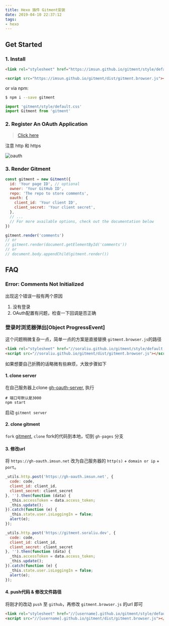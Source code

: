 ```yaml
---
title: Hexo 插件 Gitment安装
date: 2019-04-10 22:37:12
tags:
- hexo
---
```


## Get Started

### 1. Install

```html
<link rel="stylesheet" href="https://imsun.github.io/gitment/style/default.css">
```

```html
<script src="https://imsun.github.io/gitment/dist/gitment.browser.js"></script>
```

or via npm:

```sh
$ npm i --save gitment
```

```javascript
import 'gitment/style/default.css'
import Gitment from 'gitment'
```

### 2. Register An OAuth Application

> [Click here](https://github.com/settings/applications/new)

注意 http 和 https

![oauth](/assets/images/blog/hexo/OAuth.png)

### 3. Render Gitment

```javascript
const gitment = new Gitment({
  id: 'Your page ID', // optional
  owner: 'Your GitHub ID',
  repo: 'The repo to store comments',
  oauth: {
    client_id: 'Your client ID',
    client_secret: 'Your client secret',
  },
  // ...
  // For more available options, check out the documentation below
})

gitment.render('comments')
// or
// gitment.render(document.getElementById('comments'))
// or
// document.body.appendChild(gitment.render())
```

## FAQ

### Error: Comments Not Initialized

出现这个错误一般有两个原因

1. 没有登录
2. OAuth配置有问题，检查一下回调是否正确

### 登录时浏览器弹出[Object ProgressEvent]

这个问题稍微复杂一点，简单一点的方案是直接替换 `gitment.browser.js`的路径

```html
<link rel="stylesheet" href="//soraliu.github.io/gitment/style/default.css">
<script src="//soraliu.github.io/gitment/dist/gitment.browser.js"></script>
```

如果想要自己折腾的话略微有些麻烦，大致步骤如下

#### 1. clone server

在自己服务器上clone [gh-oauth-server](https://github.com/imsun/gh-oauth-server), 执行

```shell
# 端口号默认是3000
npm start
```

启动 `gitment server`

#### 2. clone gitment

`fork` [gitment](https://github.com/imsun/gitment), `clone` fork的代码到本地，切到 `gh-pages` 分支

#### 3. 修改url

将 `https://gh-oauth.imsun.net` 改为自己服务器的 `http(s)` + `domain or ip` + `port`。

```js
_utils.http.post('https://gh-oauth.imsun.net', {
  code: code,
  client_id: client_id,
  client_secret: client_secret
}, '').then(function (data) {
  _this.accessToken = data.access_token;
  _this.update();
}).catch(function (e) {
  _this.state.user.isLoggingIn = false;
  alert(e);
});
```

```js
_utils.http.post('https://gitment.soraliu.dev', {
  code: code,
  client_id: client_id,
  client_secret: client_secret
}, '').then(function (data) {
  _this.accessToken = data.access_token;
  _this.update();
}).catch(function (e) {
  _this.state.user.isLoggingIn = false;
  alert(e);
});
```

#### 4. push代码 & 修改文件路径

将刚才的改动 `push` 至 `github`，再修改 `gitment.browser.js` 的url 即可

```html
<link rel="stylesheet" href="//[username].github.io/gitment/style/default.css">
<script src="//[username].github.io/gitment/dist/gitment.browser.js"></script>
```

